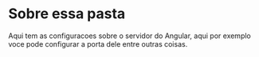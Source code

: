 <h1>Sobre essa pasta</h1>
Aqui tem as configuracoes sobre o servidor do Angular, aqui por exemplo voce pode configurar a porta dele entre outras coisas.